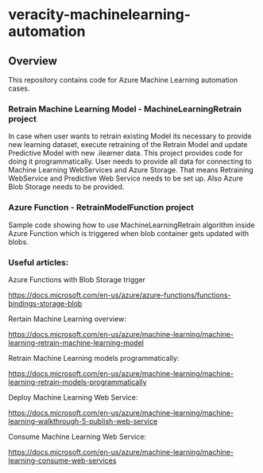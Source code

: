 # veracity-machinelearning-automation

## Overview
This repository contains code for Azure Machine Learning automation cases. 

### Retrain Machine Learning Model - MachineLearningRetrain project
In case when user wants to retrain existing Model its necessary to provide new learning dataset, execute retraining of the Retrain Model and update Predictive Model with new .ilearner data.
This project provides code for doing it programmatically.
User needs to provide all data for connecting to Machine Learning WebServices and Azure Storage. 
That means Retraining WebService and Predictive Web Service needs to be set up. Also Azure Blob Storage needs to be provided.

### Azure Function - RetrainModelFunction project
Sample code showing how to use MachineLearningRetrain algorithm inside Azure Function which is triggered when blob container gets updated with blobs.

### Useful articles:
Azure Functions with Blob Storage trigger

https://docs.microsoft.com/en-us/azure/azure-functions/functions-bindings-storage-blob

Rertain Machine Learning overview:

https://docs.microsoft.com/en-us/azure/machine-learning/machine-learning-retrain-machine-learning-model

Retrain Machine Learning models programmatically:

https://docs.microsoft.com/en-us/azure/machine-learning/machine-learning-retrain-models-programmatically

Deploy Machine Learning Web Service:

https://docs.microsoft.com/en-us/azure/machine-learning/machine-learning-walkthrough-5-publish-web-service

Consume Machine Learning Web Service:

https://docs.microsoft.com/en-us/azure/machine-learning/machine-learning-consume-web-services

